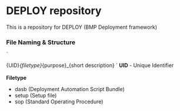# DEPLOY repository


This is a repository for DEPLOY (BMP Deployment framework)


### File Naming & Structure
	`
{UID}_{filetype}_{purpose}_{short description}
`
**UID** - Unique Identifier<br><br>
**Filetype**<br>

- dasb (Deployment Automation Script Bundle)
- setup (Setup file)
- sop (Standard Operating Procedure)
